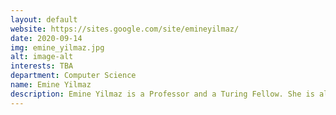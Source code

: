 ```yaml
---
layout: default
website: https://sites.google.com/site/emineyilmaz/
date: 2020-09-14
img: emine_yilmaz.jpg
alt: image-alt
interests: TBA
department: Computer Science
name: Emine Yilmaz
description: Emine Yilmaz is a Professor and a Turing Fellow. She is also Amazon Scholar at Amazon Research Cambridge. From 2012 - 2019, she was research consultant for Microsoft Research Cambridge, where she was a full time researcher prior to joining UCL. Her research interests include information retrieval, natural language processing and applications of machine learning. She was awarded the Bloomberg Data Science Research Award (2018), Karen Sparck Jones Award (2015), the Google Faculty Research Award (2014) and the Best paper award ACM CHIIR 2017. She is a co-editor-in-chief of the Information Retrieval Journal, a PC Chair for ECIR 2019, ACM SIGIR 2018 and ACM ICTIR 2017, Practice and Experience Chair for ACM WSDM 2017, Doctoral Consortium Chair for ECIR 2017, and an Executive Committee member of ACM SIGIR. She holds funding from the EPSRC fellowship, EU Horizon 2020 grant. She currently supervises one postdoc and 6 PhD students. She holds collaborations University of Glasgow, Amazon, Microsoft Research and Spotify.
---
```

